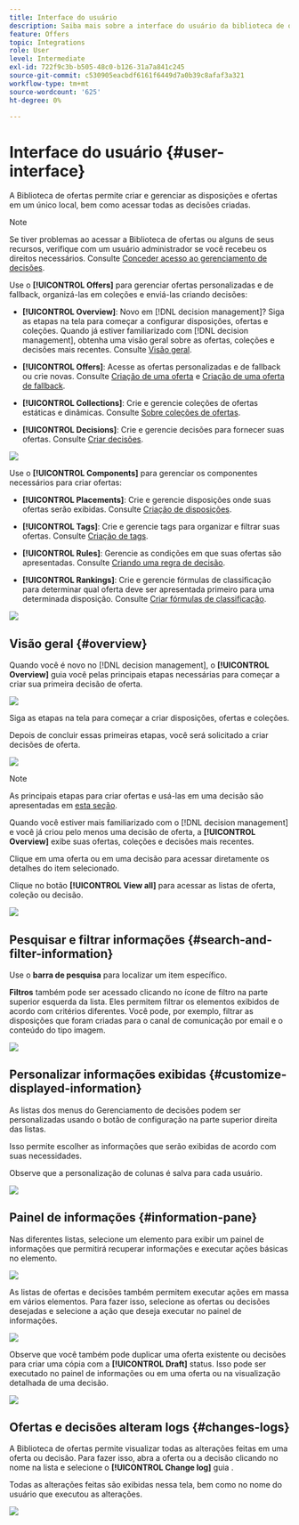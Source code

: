 ```yaml
---
title: Interface do usuário
description: Saiba mais sobre a interface do usuário da biblioteca de ofertas
feature: Offers
topic: Integrations
role: User
level: Intermediate
exl-id: 722f9c3b-b505-48c0-b126-31a7a841c245
source-git-commit: c530905eacbdf6161f6449d7a0b39c8afaf3a321
workflow-type: tm+mt
source-wordcount: '625'
ht-degree: 0%

---
```


# Interface do usuário {#user-interface}

A Biblioteca de ofertas permite criar e gerenciar as disposições e ofertas em um único local, bem como acessar todas as decisões criadas.

>[!NOTE]
>
>Se tiver problemas ao acessar a Biblioteca de ofertas ou alguns de seus recursos, verifique com um usuário administrador se você recebeu os direitos necessários. Consulte [Conceder acesso ao gerenciamento de decisões](starting-offer-decisioning.md#granting-acess-to-decision-management).

Use o  **[!UICONTROL Offers]** para gerenciar ofertas personalizadas e de fallback, organizá-las em coleções e enviá-las criando decisões:

* **[!UICONTROL Overview]**: Novo em [!DNL decision management]? Siga as etapas na tela para começar a configurar disposições, ofertas e coleções. Quando já estiver familiarizado com [!DNL decision management], obtenha uma visão geral sobre as ofertas, coleções e decisões mais recentes. Consulte [Visão geral](#overview).

* **[!UICONTROL Offers]**: Acesse as ofertas personalizadas e de fallback ou crie novas. Consulte [Criação de uma oferta](../offer-library/creating-personalized-offers.md) e [Criação de uma oferta de fallback](../offer-library/creating-fallback-offers.md).

* **[!UICONTROL Collections]**: Crie e gerencie coleções de ofertas estáticas e dinâmicas. Consulte [Sobre coleções de ofertas](../offer-library/creating-collections.md).

* **[!UICONTROL Decisions]**: Crie e gerencie decisões para fornecer suas ofertas. Consulte [Criar decisões](../offer-activities/create-offer-activities.md).

![](../assets/offers_menu.png)

Use o  **[!UICONTROL Components]** para gerenciar os componentes necessários para criar ofertas:

* **[!UICONTROL Placements]**: Crie e gerencie disposições onde suas ofertas serão exibidas. Consulte [Criação de disposições](../offer-library/creating-placements.md).

* **[!UICONTROL Tags]**: Crie e gerencie tags para organizar e filtrar suas ofertas. Consulte [Criação de tags](../offer-library/creating-tags.md).

* **[!UICONTROL Rules]**: Gerencie as condições em que suas ofertas são apresentadas. Consulte [Criando uma regra de decisão](../offer-library/creating-decision-rules.md).

* **[!UICONTROL Rankings]**: Crie e gerencie fórmulas de classificação para determinar qual oferta deve ser apresentada primeiro para uma determinada disposição. Consulte [Criar fórmulas de classificação](../ranking/create-ranking-formulas.md).

![](../assets/offer_activities.png)

## Visão geral {#overview}

Quando você é novo no [!DNL decision management], o **[!UICONTROL Overview]** guia você pelas principais etapas necessárias para começar a criar sua primeira decisão de oferta.

![](../assets/overview_onboarding.png)

Siga as etapas na tela para começar a criar disposições, ofertas e coleções.

Depois de concluir essas primeiras etapas, você será solicitado a criar decisões de oferta.

![](../assets/overview_collection-created.png)

>[!NOTE]
>
>As principais etapas para criar ofertas e usá-las em uma decisão são apresentadas em [esta seção](../offer-library/key-steps.md).

Quando você estiver mais familiarizado com o [!DNL decision management] e você já criou pelo menos uma decisão de oferta, a **[!UICONTROL Overview]** exibe suas ofertas, coleções e decisões mais recentes.

Clique em uma oferta ou em uma decisão para acessar diretamente os detalhes do item selecionado.

Clique no botão **[!UICONTROL View all]** para acessar as listas de oferta, coleção ou decisão.

![](../assets/overview_view-all.png)

## Pesquisar e filtrar informações {#search-and-filter-information}

Use o **barra de pesquisa** para localizar um item específico.

**Filtros** também pode ser acessado clicando no ícone de filtro na parte superior esquerda da lista. Eles permitem filtrar os elementos exibidos de acordo com critérios diferentes. Você pode, por exemplo, filtrar as disposições que foram criadas para o canal de comunicação por email e o conteúdo do tipo imagem.

![](../assets/filters.png)

## Personalizar informações exibidas {#customize-displayed-information}

As listas dos menus do Gerenciamento de decisões podem ser personalizadas usando o botão de configuração na parte superior direita das listas.

Isso permite escolher as informações que serão exibidas de acordo com suas necessidades.

Observe que a personalização de colunas é salva para cada usuário.

![](../assets/columns.png)

## Painel de informações {#information-pane}

Nas diferentes listas, selecione um elemento para exibir um painel de informações que permitirá recuperar informações e executar ações básicas no elemento.

![](../assets/information-pane.png)

As listas de ofertas e decisões também permitem executar ações em massa em vários elementos. Para fazer isso, selecione as ofertas ou decisões desejadas e selecione a ação que deseja executar no painel de informações.

![](../assets/bulk-actions.png)

Observe que você também pode duplicar uma oferta existente ou decisões para criar uma cópia com a **[!UICONTROL Draft]** status. Isso pode ser executado no painel de informações ou em uma oferta ou na visualização detalhada de uma decisão.

![](../assets/duplicate-offer.png)

## Ofertas e decisões alteram logs {#changes-logs}

A Biblioteca de ofertas permite visualizar todas as alterações feitas em uma oferta ou decisão. Para fazer isso, abra a oferta ou a decisão clicando no nome na lista e selecione o **[!UICONTROL Change log]** guia .

Todas as alterações feitas são exibidas nessa tela, bem como no nome do usuário que executou as alterações.

![](../assets/change-logs.png)
